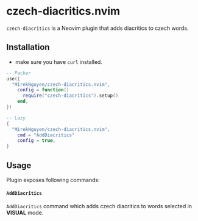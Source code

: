 # czech-diacritics.nvim

`czech-diacritics` is a Neovim plugin that adds diacritics to czech words.

## Installation

- make sure you have `curl` installed.

```lua
-- Packer
use({
  "MirekNguyen/czech-diacritics.nvim",
    config = function()
      require("czech-diacritics").setup()
    end,
})

-- Lazy
{
  "MirekNguyen/czech-diacritics.nvim",
    cmd = "AddDiacritics"
    config = true,
}
```

## Usage

Plugin exposes following commands:

#### `AddDiacritics`

`AddDiacritics` command which adds czech diacritics to words selected in **VISUAL** mode.
